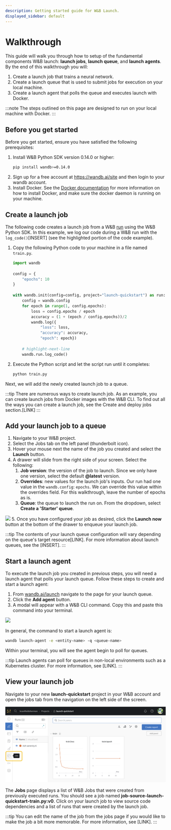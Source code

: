 ```yaml
---
description: Getting started guide for W&B Launch.
displayed_sidebar: default
---
```


# Walkthrough

This guide will walk you through how to setup of the fundamental components W&B launch:  **launch jobs**, **launch queue**, and **launch agents**. By the end of this walkthrough you will:

1. Create a launch job that trains a neural network.
2. Create a launch queue that is used to submit jobs for execution on your local machine.
3. Create a launch agent that polls the queue and executes launch with Docker.

:::note
The steps outlined on this page are designed to run on your local machine with Docker.
:::

## Before you get started

Before you get started, ensure you have satisfied the following prerequisites:
1. Install W&B Python SDK version 0.14.0 or higher:
    ```bash
    pip install wandb>=0.14.0
    ```
2. Sign up for a free account at https://wandb.ai/site and then login to your wandb account. 
3. Install Docker. See the [Docker documentation](https://docs.docker.com/get-docker/) for more information on how to install Docker, and make sure the docker daemon is running on your machine.

## Create a launch job

The following code creates a launch job from a W&B [run](../../ref/python/run.md) using the W&B Python SDK. In this example, we log our code during a W&B run with the `log_code()`[INSERT] (see the highlighted portion of the code example).

1. Copy the following Python code to your machine in a file named `train.py`.

    ```python title="train.py"
    import wandb

    config = {
        "epochs": 10
    }

    with wandb.init(config=config, project="launch-quickstart") as run:
        config = wandb.config
        for epoch in range(1, config.epochs):
            loss = config.epochs / epoch
            accuracy = (1 + (epoch / config.epochs))/2
            wandb.log({
                "loss": loss, 
                "accuracy": accuracy, 
                "epoch": epoch})
        
        # highlight-next-line
        wandb.run.log_code()  
    ```

2. Execute the Python script and let the script run until it completes:
    ```bash
    python train.py
    ```

Next, we will add the newly created launch job to a queue.

:::tip
There are numerous ways to create launch job. As an example, you can create launch jobs from Docker images with the W&B CLI. To find out all the ways you can create a launch job, see the Create and deploy jobs section.[LINK]
:::

## Add your launch job to a queue

<!-- ![](/images/launch/simple-job.png) -->

1. Navigate to your W&B project. 
2. Select the Jobs tab on the left panel (thunderbolt icon).
3. Hover your mouse next the name of the job you created and select the **Launch** button.
4. A drawer will slide from the right side of your screen. Select the following:
    1. **Job version**: the version of the job to launch.  Since we only have one version, select the default **@latest** version.
    2. **Overrides**: new values for the launch job's inputs. Our run had one value in the `wandb.config`: `epochs`. We can override this value within the overrides field. For this walkthrough, leave the number of epochs as is.
    3. **Queue**: the queue to launch the run on. From the dropdown, select **Create a 'Starter' queue**.

![](/images/launch/starter-launch.gif)
5. Once you have configured your job as desired, click the **Launch now** button at the bottom of the drawer to enqueue your launch job.



:::tip
The contents of your launch queue configuration will vary depending on the queue's target resource[LINK]. For more information about launch queues, see the [INSERT].
:::


## Start a launch agent
To execute the launch job you created in previous steps, you will need a launch agent that polls your launch queue. Follow these steps to create and start a launch agent:

1. From [wandb.ai/launch](https://wandb.ai/launch) navigate to the page for your launch queue.
2. Click the **Add agent** button.
3. A modal will appear with a W&B CLI command. Copy this and paste this command into your terminal.

![](/images/launch/activate_starter_queue_agent.png)

In general, the command to start a launch agent is:

```bash
wandb launch-agent -e <entity-name> -q <queue-name>
```

Within your terminal, you will see the agent begin to poll for queues. 

:::tip
Launch agents can poll for queues in non-local environments such as a Kubernetes cluster. For more information, see [LINK].
:::


## View your launch job

Navigate to your new **launch-quickstart** project in your W&B account and open the jobs tab from the navigation on the left side of the screen.

![](/images/launch/jobs-tab.png)

The **Jobs** page displays a list of W&B Jobs that were created from previously executed runs. You should see a job named **job-source-launch-quickstart-train.py:v0**. Click on your launch job to view source code dependencies and a list of runs that were created by the launch job.

:::tip
You can edit the name of the job from the jobs page if you would like to make the job a bit more memorable. For more information, see [LINK]. 
:::
